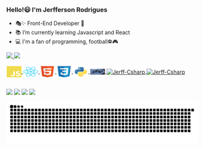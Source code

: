 ### Hello!😃  I'm Jerfferson Rodrigues


- 🎭✨ Front-End Developer 🎨
- 📚 I’m currently learning Javascript and React 
- 💻 I'm a fan of programming, football⚽🎮

<div>
  <a href="https://github.com/Jerfferson-Rodrigues">
  <img height="180em" src="https://github-readme-stats.vercel.app/api?username=Jerfferson-Rodrigues&show_icons=true&theme=merko&include_all_commits=true&count_private=true"/>
  <img height="180em" src="https://github-readme-stats.vercel.app/api/top-langs/?username=Jerfferson-Rodrigues&layout=compact&langs_count=7&theme=merko"/>
</div>
<div style="display: inline_block"><br>
  <img align="center" alt="Jerff-Js" height="30" width="40" src="https://raw.githubusercontent.com/devicons/devicon/master/icons/javascript/javascript-plain.svg">
<!--   <img align="center" alt="Jerff-Ts" height="30" width="40" src="https://raw.githubusercontent.com/devicons/devicon/master/icons/typescript/typescript-plain.svg"> -->
  <img align="center" alt="Jerff-React" height="30" width="40" src="https://raw.githubusercontent.com/devicons/devicon/master/icons/react/react-original.svg">
  <img align="center" alt="Jerff-HTML" height="30" width="40" src="https://raw.githubusercontent.com/devicons/devicon/master/icons/html5/html5-original.svg">
  <img align="center" alt="Jerff-CSS" height="30" width="40" src="https://raw.githubusercontent.com/devicons/devicon/master/icons/css3/css3-original.svg">
  <img align="center" alt="Jerff-Python" height="30" width="40" src="https://raw.githubusercontent.com/devicons/devicon/master/icons/python/python-original.svg">
  <img align="center" alt="Jerff-Csharp" height="30" width="40" src="https://raw.githubusercontent.com/devicons/devicon/master/icons/php/php-original.svg">
  <img align="center" alt="Jerff-Csharp" height="20" width="100" src="https://aleen42.github.io/badges/src/photoshop.svg">
  <img align="center" alt="Jerff-Csharp" height="20" width="100" src="https://aleen42.github.io/badges/src/illustrator.svg">
  
</div>

  ##
  
<div> 
  <a href = "mailto:brjerffersonrodrigues@outlook.com"><img src="https://img.shields.io/badge/Gmail-D14836?style=for-the-badge&logo=gmail&logoColor=white" target="_blank"></a>
  <a href = "https://api.whatsapp.com/send?phone=5585992425971"><img src="https://img.shields.io/badge/WhatsApp-25D366?style=for-the-badge&logo=whatsapp&logoColor=white" target="_blank"></a>
   <a href="https://jerffersonrodrigues.netlify.app/" target="_blank"><img src="https://img.shields.io/badge/Portfolio%20-56347C?&style=for-the-badge&logo=P&logoColor=white" target="_blank"></a> 
  <a href="https://www.linkedin.com/in/jerfferson-rodrigues-2a5859202/?locale=en_US" target="_blank"><img src="https://img.shields.io/badge/-LinkedIn-%230077B5?style=for-the-badge&logo=linkedin&logoColor=white" target="_blank"></a> 
 
  
 ![Snake animation](https://github.com/Jerfferson-Rodrigues/Jerfferson-Rodrigues/blob/output/github-contribution-grid-snake.svg)
</div>
